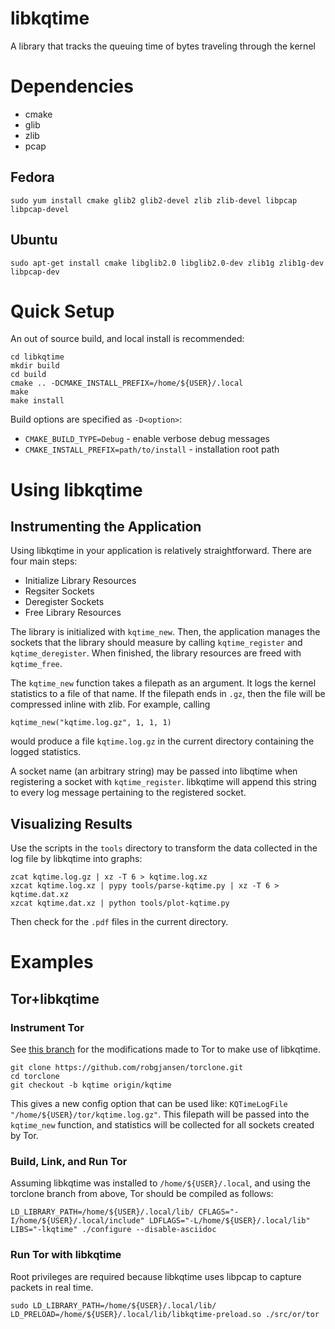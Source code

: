 # libkqtime

A library that tracks the queuing time of bytes traveling through the kernel

# Dependencies

+ cmake
+ glib
+ zlib
+ pcap

## Fedora

```
sudo yum install cmake glib2 glib2-devel zlib zlib-devel libpcap libpcap-devel
```

## Ubuntu

```
sudo apt-get install cmake libglib2.0 libglib2.0-dev zlib1g zlib1g-dev libpcap-dev
```

# Quick Setup

An out of source build, and local install is recommended:

```
cd libkqtime
mkdir build
cd build
cmake .. -DCMAKE_INSTALL_PREFIX=/home/${USER}/.local
make
make install
```

Build options are specified as `-D<option>`:

 + `CMAKE_BUILD_TYPE=Debug` - enable verbose debug messages
 + `CMAKE_INSTALL_PREFIX=path/to/install` - installation root path

# Using libkqtime

## Instrumenting the Application

Using libkqtime in your application is relatively straightforward. There are four main steps:

 + Initialize Library Resources
 + Regsiter Sockets
 + Deregister Sockets
 + Free Library Resources

The library is initialized with `kqtime_new`. Then, the application manages the sockets that the library should measure by calling `kqtime_register` and `kqtime_deregister`. When finished, the library resources are freed with `kqtime_free`.

The `kqtime_new` function takes a filepath as an argument. It logs the kernel statistics to a file of that name. If the filepath ends in `.gz`, then the file will be compressed inline with zlib. For example, calling

```
kqtime_new("kqtime.log.gz", 1, 1, 1)
```

would produce a file `kqtime.log.gz` in the current directory containing the logged statistics.

A socket name (an arbitrary string) may be passed into libqtime when registering a socket with `kqtime_register`. libkqtime will append this string to every log message pertaining to the registered socket.

## Visualizing Results

Use the scripts in the `tools` directory to transform the data collected in the log file by libkqtime into graphs:

```
zcat kqtime.log.gz | xz -T 6 > kqtime.log.xz
xzcat kqtime.log.xz | pypy tools/parse-kqtime.py | xz -T 6 > kqtime.dat.xz
xzcat kqtime.dat.xz | python tools/plot-kqtime.py
```

Then check for the `.pdf` files in the current directory.

# Examples

## Tor+libkqtime

### Instrument Tor

See [this branch](https://github.com/robgjansen/torclone/tree/kqtime) for the modifications made to Tor to make use of libkqtime.

```
git clone https://github.com/robgjansen/torclone.git
cd torclone
git checkout -b kqtime origin/kqtime
```

This gives a new config option that can be used like: `KQTimeLogFile "/home/${USER}/tor/kqtime.log.gz"`. This filepath will be passed into the `kqtime_new` function, and statistics will be collected for all sockets created by Tor.

### Build, Link, and Run Tor

Assuming libkqtime was installed to `/home/${USER}/.local`, and using the torclone branch from above, Tor should be compiled as follows:

```
LD_LIBRARY_PATH=/home/${USER}/.local/lib/ CFLAGS="-I/home/${USER}/.local/include" LDFLAGS="-L/home/${USER}/.local/lib" LIBS="-lkqtime" ./configure --disable-asciidoc
```

### Run Tor with libkqtime

Root privileges are required because libkqtime uses libpcap to capture packets in real time.

```
sudo LD_LIBRARY_PATH=/home/${USER}/.local/lib/ LD_PRELOAD=/home/${USER}/.local/lib/libkqtime-preload.so ./src/or/tor
```

